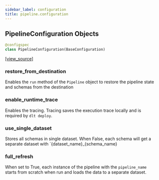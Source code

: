 ```yaml
---
sidebar_label: configuration
title: pipeline.configuration
---
```


## PipelineConfiguration Objects

```python
@configspec
class PipelineConfiguration(BaseConfiguration)
```

[[view_source]](https://github.com/dlt-hub/dlt/blob/3739c9ac839aafef713f6d5ebbc6a81b2a39a1b0/dlt/pipeline/configuration.py#L11)

### restore\_from\_destination

Enables the `run` method of the `Pipeline` object to restore the pipeline state and schemas from the destination

### enable\_runtime\_trace

Enables the tracing. Tracing saves the execution trace locally and is required by `dlt deploy`.

### use\_single\_dataset

Stores all schemas in single dataset. When False, each schema will get a separate dataset with `{dataset_name}_{schema_name}

### full\_refresh

When set to True, each instance of the pipeline with the `pipeline_name` starts from scratch when run and loads the data to a separate dataset.

